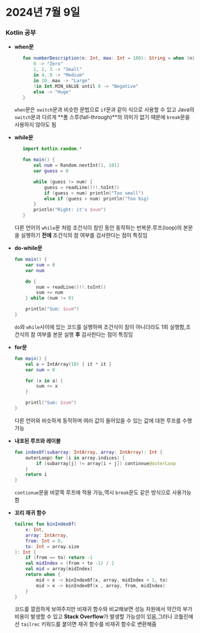 # 2024년 7월 9일


### Kotlin 공부
+ **when문**
     ```kotlin
        fun numberDescription(n: Int, max: Int = 100): String = when (n) {
            0 -> "Zero"
            1, 2, 3 -> "Small"
            in 4..9 -> "Medium"
            in 10..max -> "Large"
            !in Int.MIN_VALUE until 0 -> "Negative"
            else -> "Huge"
        }
    ```
    ``when``문은 ``switch``문과 비슷한 문법으로 ``if``문과 같이 식으로 사용할 수 있고 Java의 ``switch``문과 다르게 **폴 스루(fall-through)**의 의미가 없기 때문에 ``break``문을 사용하지 않아도 됨
+ **while문**
     ```kotlin
        import kotlin.random.*

        fun main() {
            val num = Random.nextInt(1, 101)
            var guess = 0

            while (guess != num) {
                guess = readLine()!!.toInt()
                if (guess < num) println("Too small")
                else if (guess > num) println("Too big)
            }
            println("Right: it's $num")
        }
    ```




    다른 언어의 ``while``문 처럼 조건식이 참인 동안 동작하는 반복문.루프(loop)의 본문을 실행하기 **전에** 조건식의 참 여부를 검사한다는 점이 특징임
+ **do-while문**
    ```kotlin
    fun main() {
        var sum = 0
        var num

        do {
            num = readLine()!!.toInt()
            sum += num
        } while (num != 0)

        println("Sum: $sum")
    }
    ```
    ``do``와 ``while``사이에 있는 코드를 실행하며 조건식이 참이 아니더라도 1회 실행함,조건식의 참 여부를 본문 실행 **후** 검사한다는 점이 특징임
+ **for문**
    ```kotlin
    fun main() {
        val a = IntArray(10) { it * it }
        var sum = 0

        for (x in a) {
            sum += x
        }

        printl("Sum: $sum")
    }
    ```
    다른 언어와 비슷하게 동작하며 여러 값이 들어있을 수 있는 값에 대한 루프를 수행 가능
+ **내포된 루프와 레이블**
    ```kotlin
    fun index0f(subarray: IntArray, array: IntArray): Int {
        outerLoop@ for (i in array.indices) {
            if (subarray[j] != array[i + j]) continnue@outerLoop
        }
        return i
    }
    ```
    ``contionue``문을 바깥쪽 루프에 적용 가능,역시 ``break``문도 같은 방식으로 사용가능함
+ **꼬리 재귀 함수**
    ```kotlin
    tailrec fun binIndex0f(
        x: Int,
        array: IntArray,
        from: Int = 0,
        to: Int = array.size
    ): Int {
        if (from == to) return -1
        val midIndex = (from + to -1) / 2
        val mid = array[midIndex]
        return when {
            mid < x -> binIndex0f(x, array, midIndex + 1, to)
            mid > x -> binIndex0f(x , array, from, midIndex)
        }
    }
    ```
    코드를 깔끔하게 보여주지만 비재귀 함수와 비교해보면 성능 차원에서 약간의 부가 비용이 발생할 수 있고 **Stack Overflow**가 발생할 가능성이 있음,그러나 코틀린에선 ``tailrec`` 키워드를 붙이면 재귀 함수를 비재귀 함수로 변환해줌